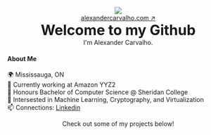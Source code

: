 
<p align='center'>
    <a href=''><img src='https://www.teahub.io/photos/full/123-1237396_perseverance-background.jpg'/></a>
    <br>
    <a href=''>alexandercarvalho.com ↗</a>
    <br>
    <b><font size='6'>Welcome to my Github</font></b>
    <br>
    I'm Alexander Carvalho.
</p>

#### About Me
🌍 Mississauga, ON  
🏢 Currently working at Amazon YYZ2  
🏫 Honours Bachelor of Computer Science @ Sheridan College  
🔭 Intersested in Machine Learning, Cryptography, and Virtualization  
📫 Connections: [Linkedin](https://www.linkedin.com/in/-alexandercarvalho/)  
<!-- 🏎 Porsche, BMW  -->

<p align='center'>
Check out some of my projects below!
</p>